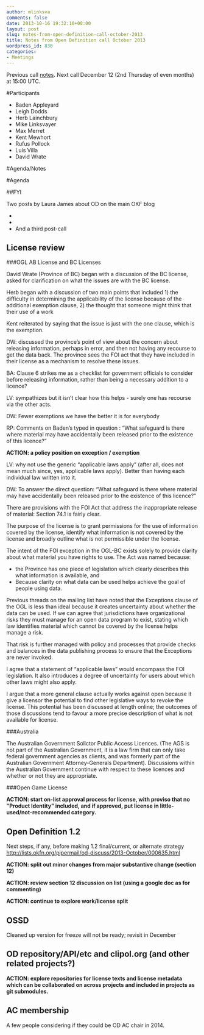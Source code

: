 ```yaml
---
author: mlinksva
comments: false
date: 2013-10-16 19:32:10+00:00
layout: post
slug: notes-from-open-definition-call-october-2013
title: Notes from Open Definition call October 2013
wordpress_id: 830
categories:
- Meetings
---
```


Previous call [notes](http://opendefinition.org/2013/08/08/notes-from-open-definition-call-august-2013/). Next call December 12 (2nd Thursday of even months) at 15:00 UTC.

#Participants

* Baden Appleyard
* Leigh Dodds
* Herb Lainchbury
* Mike Linksvayer
* Max Merret
* Kent Mewhort
* Rufus Pollock
* Luis Villa
* David Wrate

#Agenda/Notes

#Agenda

##FYI

Two posts by Laura James about OD on the main OKF blog

* 
* 
* And a third post-call 

## License review

###OGL AB License and BC Licenses

David Wrate (Province of BC) began with a discussion of the BC license, asked for clarification on what the issues are with the BC license.

Herb began with a discussion of two main points that included 1) the difficulty in determining the applicability of the license because of the additional exemption clause, 2) the thought that someone might think that their use of a work 

Kent reiterated by saying that the issue is just with the one clause, which is the exemption.

DW: discussed the province’s point of view about the concern about releasing information, perhaps in error, and then not having any recourse to get the data back.  The province sees the FOI act that they have included in their license as a mechanism to resolve these issues.

BA:  Clause 6 strikes me as a checklist for government officials to consider before releasing information, rather than being a necessary addition to a licence?

LV: sympathizes but it isn’t clear how this helps - surely one has recourse via the other acts.

DW: Fewer exemptions we have the better it is for everybody

RP:  Comments on Baden’s typed in question : “What safeguard is there where material may have accidentally been released prior to the existence of this licence?”

**ACTION: a policy position on exception / exemption**

LV: why not use the generic “applicable laws apply” (after all, does not mean much since, yes, applicable laws apply). Better than having each individual law written into it.

DW: To answer the direct question: “What safeguard is there where material may have accidentally been released prior to the existence of this licence?”
 
There are provisions with the FOI Act that address the inappropriate release of material: Section 74.1 is fairly clear.
 
The purpose of the license is to grant permissions for the use of information covered by the license, identify what information is not covered by the license and broadly outline what is not permissible under the license.
 
The intent of the FOI exception in the OGL-BC exists solely to provide clarity about what material you have rights to use. The Act was named because:

* the Province has one piece of legislation which clearly describes this what information is available, and
* Because clarity on what data can be used helps achieve the goal of people using data.
 
Previous threads on the mailing list have noted that the Exceptions clause of the OGL is less than ideal because it creates uncertainty about whether the data can be used. If we can agree that jurisdictions have organizational risks they must manage for an open data program to exist, stating which law identifies material which cannot be covered by the license helps manage a risk.
 
That risk is further managed with policy and processes that provide checks and balances in the data publishing process to ensure that the Exceptions are never invoked.
 
I agree that a statement of “applicable laws” would encompass the FOI legislation. It also introduces a degree of uncertainty for users about which other laws might also apply.

I argue that a more general clause actually works against open because it give a licensor the potential to find other legislative ways to revoke the license. This potential has been discussed at length online; the outcomes of those discussions tend to favour a more precise description of what is not available for license.

###Australia

The Australian Government Solictor Public Access Licences.   (The AGS is not part of the Australian Government, it is a law firm that can only take federal government agencies as clients, and was formerly part of the Australian Government Attorney-Generals Department).  Discussions within the Australian Government continue with respect to these licences and whether or not they are appropriate.

###Open Game License

**ACTION: start on-list approval process for license, with proviso that no "Product Identity" included, and if approved, put license in little-used/not-recommended category.**

## Open Definition 1.2

Next steps, if any, before making 1.2 final/current, or alternate strategy http://lists.okfn.org/pipermail/od-discuss/2013-October/000635.html

**ACTION: split out minor changes from major substantive change (section 12)**

**ACTION: review section 12 discussion on list (using a google doc as for commenting)**

**ACTION: continue to explore work/license split**

## OSSD

Cleaned up version for freeze will not be ready; revisit in December

## OD repository/API/etc and clipol.org (and other related projects?)

**ACTION: explore repositories for license texts and license metadata which can be collaborated on across projects and included in projects as git submodules.**

## AC membership

A few people considering if they could be OD AC chair in 2014.
